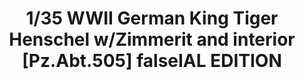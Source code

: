 ---
layout: product
title: "1/35 WWII German King Tiger Henschel w/Zimmerit and interior [Pz.Abt.505] falseIAL EDITION"
price: "7000" 
desc: "Maketa"
img_path: "/assets/img/TAKO2047S.jpg"
brand: "N/A"
available: false
special_offer: false
new: false
soon: false
cat: "010000"
subcat: "010200"
subsubcat: "0N/A"
sifra: "TAKO2047S"
---